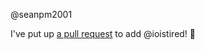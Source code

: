 @seanpm2001 

I've put up [a pull request](https://github.com/seanpm2001/seanpm2001/pull/36) to add @ioistired! :tada:
